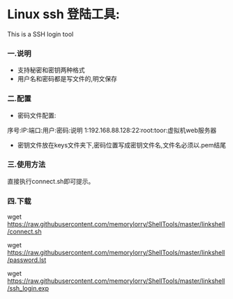 # Linux ssh 登陆工具:
This is a SSH login tool

### 一.说明
- 支持秘密和密钥两种格式
- 用户名和密码都是写文件的,明文保存

### 二.配置
- 密码文件配置:

序号:IP:端口:用户:密码:说明
1:192.168.88.128:22:root:toor:虚拟机web服务器

- 密钥文件放在keys文件夹下,密码位置写成密钥文件名,文件名必须以.pem结尾

### 三.使用方法

直接执行connect.sh即可提示。

### 四.下载

wget https://raw.githubusercontent.com/memorylorry/ShellTools/master/linkshell/connect.sh

wget https://raw.githubusercontent.com/memorylorry/ShellTools/master/linkshell/password.lst

wget https://raw.githubusercontent.com/memorylorry/ShellTools/master/linkshell/ssh_login.exp